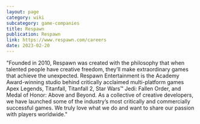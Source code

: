 ```yaml
---
layout: page
category: wiki
subcategory: game-companies
title: Respawn
publication: Respawn
link: https://www.respawn.com/careers
date: 2023-02-20
---
```


"Founded in 2010, Respawn was created with the philosophy that when talented people have creative freedom, they’ll make extraordinary games that achieve the unexpected. Respawn Entertainment is the Academy Award-winning studio behind critically acclaimed multi-platform games Apex Legends, Titanfall, Titanfall 2, Star Wars™ Jedi: Fallen Order, and Medal of Honor: Above and Beyond. As a collective of creative developers, we have launched some of the industry’s most critically and commercially successful games. We truly love what we do and want to share our passion with players worldwide."
